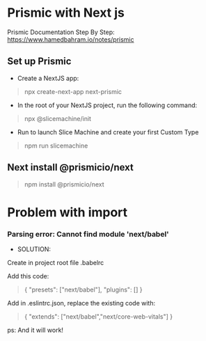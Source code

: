 # Prismic with Next js

Prismic Documentation Step By Step: https://www.hamedbahram.io/notes/prismic

## Set up Prismic

- Create a NextJS app:

> npx create-next-app next-prismic

- In the root of your NextJS project, run the following command:

> npx @slicemachine/init

- Run to launch Slice Machine and create your first Custom Type

> npm run slicemachine

## Next install @prismicio/next

> npm install @prismicio/next

# Problem with import

### Parsing error: Cannot find module 'next/babel'

- SOLUTION:

Create in project root file .babelrc

Add this code:

> {
> "presets": ["next/babel"],
> "plugins": []
> }

Add in .eslintrc.json, replace the existing code with:

> {
> "extends": ["next/babel","next/core-web-vitals"]
> }

ps: And it will work!
